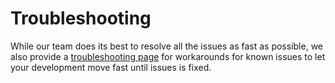 # Troubleshooting

While our team does its best to resolve all the issues as fast as possible, we also provide a [troubleshooting page](../troubleshooting.md) for workarounds for known issues to let your development move fast until issues is fixed.
